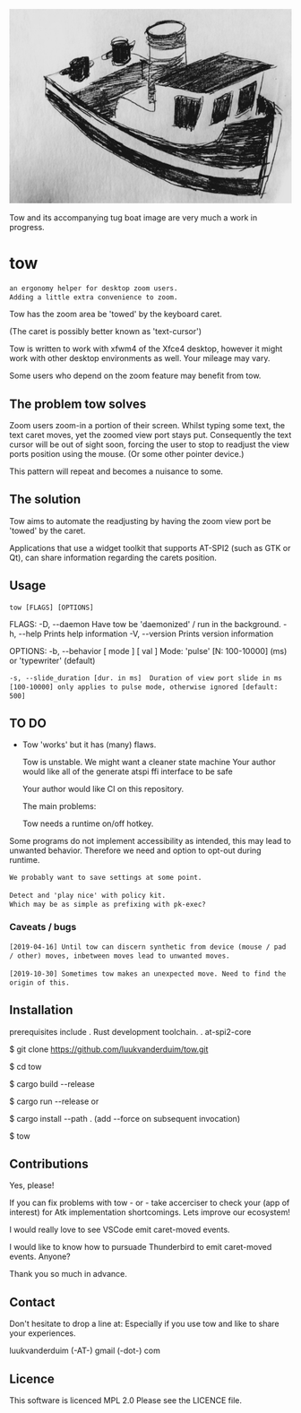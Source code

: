 ![Tow Logo](https://github.com/luukvanderduim/tow/blob/master/img/tugboat.png "Tow logo by Coenraad E. Meijer")

Tow and its accompanying tug boat image are very much a work in progress.

# tow

    an ergonomy helper for desktop zoom users.
    Adding a little extra convenience to zoom.

Tow has the zoom area be 'towed' by the keyboard caret.

(The caret is possibly better known as 'text-cursor')

Tow is written to work with xfwm4 of the Xfce4 desktop,
however it might work with other desktop environments as well.
Your mileage may vary.

Some users who depend on the zoom feature may benefit from tow.

## The problem tow solves
 Zoom users zoom-in a portion of their screen.
 Whilst typing some text, the text caret moves, yet the zoomed view port stays put. 
 Consequently the text cursor will be out of sight soon, forcing the user to stop to readjust the view ports position using the mouse.
 (Or some other pointer device.)
 
 This pattern will repeat and becomes a nuisance to some.


## The solution

 Tow aims to automate the readjusting by having the zoom view port
 be 'towed' by the caret.

 Applications that use a widget toolkit that supports AT-SPI2 (such as GTK or Qt),
 can share information regarding the carets position.

## Usage

    tow [FLAGS] [OPTIONS]

FLAGS:
    -D, --daemon     Have tow be 'daemonized' / run in the background.
    -h, --help       Prints help information
    -V, --version    Prints version information

OPTIONS:
    -b, --behavior [ mode ] [ val ]    Mode: 'pulse' [N: 100-10000] (ms) or 'typewriter' (default)

    -s, --slide_duration [dur. in ms]  Duration of view port slide in ms [100-10000] only applies to pulse mode, otherwise ignored [default: 500]

## TO DO

- Tow 'works' but it has (many) flaws.

    Tow is unstable.
        We might want a cleaner state machine
        Your author would like all of the generate atspi ffi interface to be safe
    
    Your author would like CI on this repository.

    The main problems:

    Tow needs a runtime on/off hotkey.

Some programs do not implement accessibility as intended, this may lead to unwanted behavior.
Therefore we need and option to opt-out during runtime.

    We probably want to save settings at some point.

    Detect and 'play nice' with policy kit.
    Which may be as simple as prefixing with pk-exec?

### Caveats / bugs

    [2019-04-16] Until tow can discern synthetic from device (mouse / pad / other) moves, inbetween moves lead to unwanted moves.

    [2019-10-30] Sometimes tow makes an unexpected move. Need to find the origin of this.

## Installation

prerequisites include
. Rust development toolchain.
. at-spi2-core

 $ git clone <https://github.com/luukvanderduim/tow.git>

 $ cd tow

 $ cargo build --release

 $ cargo run --release
 or

 $ cargo install --path .  (add --force on subsequent invocation)

 $ tow

## Contributions

 Yes, please!

 If you can fix problems with tow - or - take accerciser to check your (app of interest)
 for Atk implementation shortcomings. Lets improve our ecosystem!

 I would really love to see VSCode emit caret-moved events.

 I would like to know how to pursuade Thunderbird to emit caret-moved events. Anyone?

 Thank you so much in advance.

## Contact

Don't hesitate to drop a line at:
Especially if you use tow and like to share your experiences.

luukvanderduim (-AT-) gmail (-dot-) com

## Licence

This software is licenced MPL 2.0
Please see the LICENCE file.
